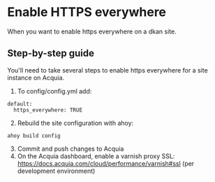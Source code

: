 # Enable HTTPS everywhere

When you want to enable https everywhere on a dkan site. 

## Step-by-step guide

You'll need to take several steps to enable https everywhere for a site instance on Acquia.

1. To config/config.yml add:
  ```
  default:
    https_everywhere: TRUE
  ```

2. Rebuild the site configuration with ahoy:
  ```
  ahoy build config 
  ```
3. Commit and push changes to Acquia
4. On the Acquia dashboard, enable a varnish proxy SSL: https://docs.acquia.com/cloud/performance/varnish#ssl (per development environment)
